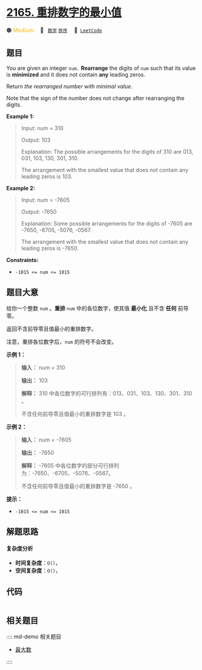 # [2165. 重排数字的最小值](https://leetcode.com/problems/smallest-value-of-the-rearranged-number)

🟠 <font color=#ffb800>Medium</font>&emsp; 🔖&ensp; [`数学`](/leetcode/outline/tag/math.md) [`排序`](/leetcode/outline/tag/sorting.md)&emsp; 🔗&ensp;[`LeetCode`](https://leetcode.com/problems/smallest-value-of-the-rearranged-number)


## 题目

You are given an integer `num.` **Rearrange** the digits of `num` such that
its value is **minimized** and it does not contain **any** leading zeros.

Return _the rearranged number with minimal value_.

Note that the sign of the number does not change after rearranging the digits.



**Example 1:**

> Input: num = 310
> 
> Output: 103
> 
> Explanation: The possible arrangements for the digits of 310 are 013, 031, 103, 130, 301, 310. 
> 
> The arrangement with the smallest value that does not contain any leading zeros is 103.

**Example 2:**

> Input: num = -7605
> 
> Output: -7650
> 
> Explanation: Some possible arrangements for the digits of -7605 are -7650, -6705, -5076, -0567.
> 
> The arrangement with the smallest value that does not contain any leading zeros is -7650.

**Constraints:**

  * `-1015 <= num <= 1015`


## 题目大意

给你一个整数 `num` 。**重排** `num` 中的各位数字，使其值 **最小化** 且不含 **任何** 前导零。

返回不含前导零且值最小的重排数字。

注意，重排各位数字后，`num` 的符号不会改变。



**示例 1：**

> 
> 
> 
> 
> 
> **输入：** num = 310
> 
> **输出：** 103
> 
> **解释：** 310 中各位数字的可行排列有：013、031、103、130、301、310 。
> 
> 不含任何前导零且值最小的重排数字是 103 。
> 
> 

**示例 2：**

> 
> 
> 
> 
> 
> **输入：** num = -7605
> 
> **输出：** -7650
> 
> **解释：** -7605 中各位数字的部分可行排列为：-7650、-6705、-5076、-0567。
> 
> 不含任何前导零且值最小的重排数字是 -7650 。



**提示：**

  * `-1015 <= num <= 1015`


## 解题思路

#### 复杂度分析

- **时间复杂度**：`O()`，
- **空间复杂度**：`O()`，

## 代码

```javascript

```

## 相关题目

:::: md-demo 相关题目
- [最大数](https://leetcode.com/problems/largest-number)

::::
